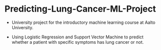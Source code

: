 # Predicting-Lung-Cancer-ML-Project

- University project for the introductory machine learning course at Aalto University. 

- Using Logistic Regression and Support Vector Machine to predict whether a patient with specific symptoms has lung cancer or not.

